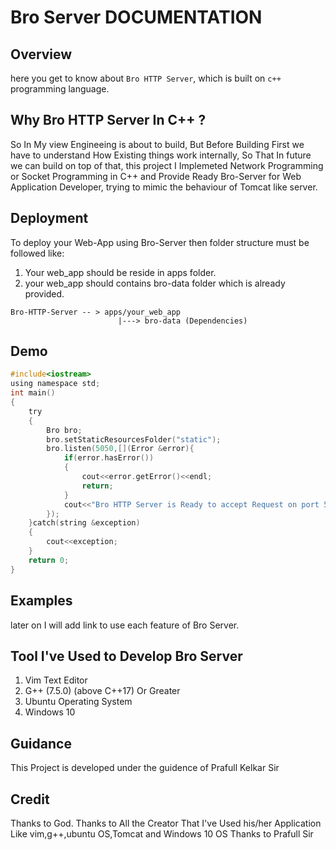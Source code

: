 # Bro Server DOCUMENTATION

## Overview
here you get to know about `Bro HTTP Server`, which is built on `c++` programming language.

## Why Bro HTTP Server In C++ ?
So In My view Engineeing is about to build, But Before Building First we have to understand How Existing things work internally, So That In future we can build on top of that, this project I Implemeted Network Programming or Socket Programming in C++ and Provide Ready Bro-Server for Web Application Developer, trying to mimic the behaviour of Tomcat like server.
## Deployment

To deploy your Web-App using Bro-Server then folder structure must be followed like:

1) Your web_app should be reside in apps folder.
2) your web_app should contains bro-data folder which is already provided.

```
Bro-HTTP-Server -- > apps/your_web_app
                        |---> bro-data (Dependencies)
```


## Demo


```c
#include<iostream>
using namespace std;
int main()
{
    try
    {
        Bro bro;
        bro.setStaticResourcesFolder("static");
        bro.listen(5050,[](Error &error){
            if(error.hasError())
            {
                cout<<error.getError()<<endl;
                return;
            }
            cout<<"Bro HTTP Server is Ready to accept Request on port 5050"<<endl;
        });
    }catch(string &exception)
    {
        cout<<exception;
    }
    return 0;
}
```
## Examples
later on I will add link to use each feature of Bro Server.


## Tool I've Used to Develop Bro Server
1. Vim Text Editor
2. G++ (7.5.0) (above C++17) Or Greater
3. Ubuntu Operating System
4. Windows 10


## Guidance
This Project is developed under the guidence of Prafull Kelkar Sir


## Credit
Thanks to God. Thanks to All the Creator That I've Used his/her Application Like vim,g++,ubuntu OS,Tomcat and Windows 10 OS Thanks to Prafull Sir

